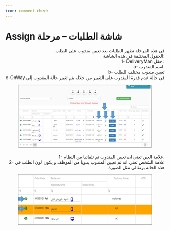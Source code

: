 ```yaml
---
icon: comment-check
---
```


# Assign شاشة الطلبات – مرحلة

<p align="right">في هذه المرحلة تظهر الطلبات بعد تعيين مندوب علي الطلب
<br>الحقول المختلفة في هذه الشاشة:
<br>1- DeliveryMan حقل   :
<br>a- اسم المندوب.
<br>b- تعيين مندوب مختلف للطلب
<br>c-OnWay في حالة عدم قدرة المندوب علي التغيير من خلاله يتم تغيير حالة المندوب إلي </p>

<figure><img src="../../.gitbook/assets/OnWay.jpg" alt=""><figcaption></figcaption></figure>

<p align="right">1- علامة العين تعني ان تعيين المندوب تم تلقائيا من النظام.
<br>2- علامة الشخص تعني انه تم تعيين المندوب يدويا من الموظف و يكون لون الطلب في هذه الحالة برتقالي مثل الصورة</p>

<figure><img src="../../.gitbook/assets/OnWay 2.jpg" alt=""><figcaption></figcaption></figure>
